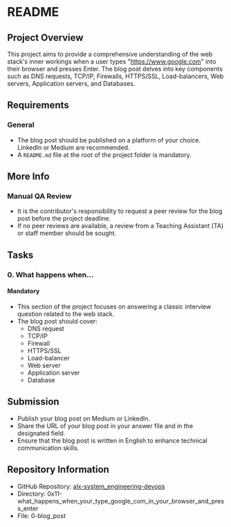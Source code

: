 # README

## Project Overview

This project aims to provide a comprehensive understanding of the web stack's inner workings when a user types "https://www.google.com" into their browser and presses Enter. The blog post delves into key components such as DNS requests, TCP/IP, Firewalls, HTTPS/SSL, Load-balancers, Web servers, Application servers, and Databases.

## Requirements

### General

- The blog post should be published on a platform of your choice. LinkedIn or Medium are recommended.
- A `README.md` file at the root of the project folder is mandatory.

## More Info

### Manual QA Review

- It is the contributor's responsibility to request a peer review for the blog post before the project deadline.
- If no peer reviews are available, a review from a Teaching Assistant (TA) or staff member should be sought.

## Tasks

### 0. What happens when...

#### Mandatory

- This section of the project focuses on answering a classic interview question related to the web stack.
- The blog post should cover:
  - DNS request
  - TCP/IP
  - Firewall
  - HTTPS/SSL
  - Load-balancer
  - Web server
  - Application server
  - Database

## Submission

- Publish your blog post on Medium or LinkedIn.
- Share the URL of your blog post in your answer file and in the designated field.
- Ensure that the blog post is written in English to enhance technical communication skills.

## Repository Information

- GitHub Repository: [alx-system_engineering-devops](https://github.com/username/alx-system_engineering-devops)
- Directory: 0x11-what_happens_when_your_type_google_com_in_your_browser_and_press_enter
- File: 0-blog_post

